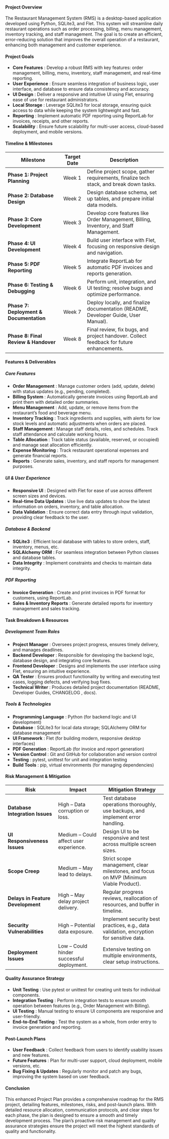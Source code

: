 #### **Project Overview**

The Restaurant Management System (RMS) is a desktop-based application developed using Python, SQLite3, and Flet. This system will streamline daily restaurant operations such as order processing, billing, menu management, inventory tracking, and staff management. The goal is to create an efficient, error-reducing solution that improves the overall operation of a restaurant, enhancing both management and customer experience.

#### **Project Goals**

* **Core Features** : Develop a robust RMS with key features: order management, billing, menu, inventory, staff management, and real-time reporting.
* **User Experience** : Ensure seamless integration of business logic, user interface, and database to ensure data consistency and accuracy.
* **UI Design** : Deliver a responsive and intuitive UI using Flet, ensuring ease of use for restaurant administrators.
* **Local Storage** : Leverage SQLite3 for local storage, ensuring quick access to data while keeping the system lightweight and fast.
* **Reporting** : Implement automatic PDF reporting using ReportLab for invoices, receipts, and other reports.
* **Scalability** : Ensure future scalability for multi-user access, cloud-based deployment, and mobile versions.

#### **Timeline & Milestones**

| **Milestone**                           | **Target Date** | **Description**                                                                   |
| --------------------------------------------- | --------------------- | --------------------------------------------------------------------------------------- |
| **Phase 1: Project Planning**           | Week 1                | Define project scope, gather requirements, finalize tech stack, and break down tasks.   |
| **Phase 2: Database Design**            | Week 2                | Design database schema, set up tables, and prepare initial data models.                 |
| **Phase 3: Core Development**           | Week 3                | Develop core features like Order Management, Billing, Inventory, and Staff Management.  |
| **Phase 4: UI Development**             | Week 4                | Build user interface with Flet, focusing on responsive design and navigation.           |
| **Phase 5: PDF Reporting**              | Week 5                | Integrate ReportLab for automatic PDF invoices and reports generation.                  |
| **Phase 6: Testing & Debugging**        | Week 6                | Perform unit, integration, and UI testing; resolve bugs and optimize performance.       |
| **Phase 7: Deployment & Documentation** | Week 7                | Deploy locally, and finalize documentation (README, Developer Guide, User Manual).      |
| **Phase 8: Final Review & Handover**    | Week 8                | Final review, fix bugs, and project handover. Collect feedback for future enhancements. |

#### **Features & Deliverables**

##### **Core Features**

* **Order Management** : Manage customer orders (add, update, delete) with status updates (e.g., pending, completed).
* **Billing System** : Automatically generate invoices using ReportLab and print them with detailed order summaries.
* **Menu Management** : Add, update, or remove items from the restaurant’s food and beverage menu.
* **Inventory Tracking** : Track ingredients and supplies, with alerts for low stock levels and automatic adjustments when orders are placed.
* **Staff Management** : Manage staff details, roles, and schedules. Track staff attendance and calculate working hours.
* **Table Allocation** : Track table status (available, reserved, or occupied) and manage seat allocation efficiently.
* **Expense Monitoring** : Track restaurant operational expenses and generate financial reports.
* **Reports** : Generate sales, inventory, and staff reports for management purposes.

##### **UI & User Experience**

* **Responsive UI** : Designed with Flet for ease of use across different screen sizes and devices.
* **Real-time Data Updates** : Use live data updates to show the latest information on orders, inventory, and table allocation.
* **Data Validation** : Ensure correct data entry through input validation, providing clear feedback to the user.

##### **Database & Backend**

* **SQLite3** : Efficient local database with tables to store orders, staff, inventory, menus, etc.
* **SQLAlchemy ORM** : For seamless integration between Python classes and database tables.
* **Data Integrity** : Implement constraints and checks to maintain data integrity.

##### **PDF Reporting**

* **Invoice Generation** : Create and print invoices in PDF format for customers, using ReportLab.
* **Sales & Inventory Reports** : Generate detailed reports for inventory management and sales tracking.

#### **Task Breakdown & Resources**

##### **Development Team Roles**

* **Project Manager** : Oversees project progress, ensures timely delivery, and manages deadlines.
* **Backend Developer** : Responsible for developing the backend logic, database design, and integrating core features.
* **Frontend Developer** : Designs and implements the user interface using Flet, ensuring an intuitive experience.
* **QA Tester** : Ensures product functionality by writing and executing test cases, logging defects, and verifying bug fixes.
* **Technical Writer** : Produces detailed project documentation (README, Developer Guides, CHANGELOG , docs).

##### **Tools & Technologies**

* **Programming Language** : Python (for backend logic and UI development)
* **Database** : SQLite3 for local data storage; SQLAlchemy ORM for database management
* **UI Framework** : Flet (for building modern, responsive desktop interfaces)
* **PDF Generation** : ReportLab (for invoice and report generation)
* **Version Control** : Git and GitHub for collaboration and version control
* **Testing** : pytest, unittest for unit and integration testing
* **Build Tools** : pip, virtual environments (for managing dependencies)

#### **Risk Management & Mitigation**

| **Risk**                          | **Impact**                           | **Mitigation Strategy**                                                            |
| --------------------------------------- | ------------------------------------------ | ---------------------------------------------------------------------------------------- |
| **Database Integration Issues**   | High – Data corruption or loss.           | Test database operations thoroughly, use backups, and implement error handling.          |
| **UI Responsiveness Issues**      | Medium – Could affect user experience.    | Design UI to be responsive and test across multiple screen sizes.                        |
| **Scope Creep**                   | Medium – May lead to delays.              | Strict scope management, clear milestones, and focus on MVP (Minimum Viable Product).    |
| **Delays in Feature Development** | High – May delay project delivery.        | Regular progress reviews, reallocation of resources, and buffer in timeline.             |
| **Security Vulnerabilities**      | High – Potential data exposure.           | Implement security best practices, e.g., data validation, encryption for sensitive data. |
| **Deployment Issues**             | Low – Could hinder successful deployment. | Extensive testing on multiple environments, clear setup instructions.                    |

#### **Quality Assurance Strategy**

* **Unit Testing** : Use pytest or unittest for creating unit tests for individual components.
* **Integration Testing** : Perform integration tests to ensure smooth operation between features (e.g., Order Management with Billing).
* **UI Testing** : Manual testing to ensure UI components are responsive and user-friendly.
* **End-to-End Testing** : Test the system as a whole, from order entry to invoice generation and reporting.

#### **Post-Launch Plans**

* **User Feedback** : Collect feedback from users to identify usability issues and new features.
* **Future Features** : Plan for multi-user support, cloud deployment, mobile versions, etc.
* **Bug Fixing & Updates** : Regularly monitor and patch any bugs, improving the system based on user feedback.

#### **Conclusion**

This enhanced Project Plan provides a comprehensive roadmap for the RMS project, detailing features, milestones, risks, and post-launch plans. With detailed resource allocation, communication protocols, and clear steps for each phase, the plan is designed to ensure a smooth and timely development process. The plan’s proactive risk management and quality assurance strategies ensure the project will meet the highest standards of quality and functionality.
